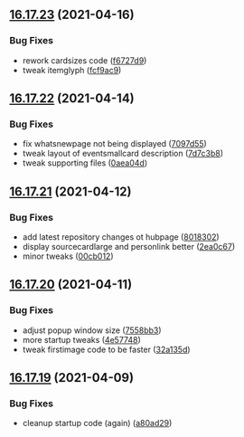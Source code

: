 ## [16.17.23](https://github.com/phandcock/GrampsView/compare/v16.17.22...v16.17.23) (2021-04-16)


### Bug Fixes

* rework cardsizes code ([f6727d9](https://github.com/phandcock/GrampsView/commit/f6727d9b6e3d9e485831ab4055265a965dfce2a4))
* tweak itemglyph ([fcf9ac9](https://github.com/phandcock/GrampsView/commit/fcf9ac971bef2d811f86695c564da3fd06d76ece))



## [16.17.22](https://github.com/phandcock/GrampsView/compare/v16.17.21...v16.17.22) (2021-04-14)


### Bug Fixes

* fix whatsnewpage not being displayed ([7097d55](https://github.com/phandcock/GrampsView/commit/7097d55dcdf398acfa8049702e3e8d0089174c27))
* tweak layout of eventsmallcard description ([7d7c3b8](https://github.com/phandcock/GrampsView/commit/7d7c3b88e747ed4bf4b5f36657dbc297e6e107d0))
* tweak supporting files ([0aea04d](https://github.com/phandcock/GrampsView/commit/0aea04d0c84280cb3fa1c3a76ca9e66f3fc93600))



## [16.17.21](https://github.com/phandcock/GrampsView/compare/v16.17.20...v16.17.21) (2021-04-12)


### Bug Fixes

* add latest repository changes ot hubpage ([8018302](https://github.com/phandcock/GrampsView/commit/80183028ebff768455f9fbc4ab60bec2bb5b725d))
* display sourcecardlarge and personlink better ([2ea0c67](https://github.com/phandcock/GrampsView/commit/2ea0c6766f07a74bd7c24d6db2dc8ccd119226f9))
* minor tweaks ([00cb012](https://github.com/phandcock/GrampsView/commit/00cb012a14a9be430d41e0fc9ef0386700bc5567))



## [16.17.20](https://github.com/phandcock/GrampsView/compare/v16.17.19...v16.17.20) (2021-04-11)


### Bug Fixes

* adjust popup window size ([7558bb3](https://github.com/phandcock/GrampsView/commit/7558bb314c8a8202a215411310d8a095a539ecf0))
* more startup tweaks ([4e57748](https://github.com/phandcock/GrampsView/commit/4e57748c2c0851e1162ef5cc91be86c33bfbe3aa))
* tweak firstimage code to be faster ([32a135d](https://github.com/phandcock/GrampsView/commit/32a135d18c556929e3dcc2852cbcf1ca57762bd0))



## [16.17.19](https://github.com/phandcock/GrampsView/compare/v16.17.18...v16.17.19) (2021-04-09)


### Bug Fixes

* cleanup startup code (again) ([a80ad29](https://github.com/phandcock/GrampsView/commit/a80ad29271279c67ea766052e40177ddfba417c5))



